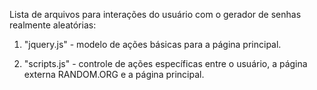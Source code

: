 Lista de arquivos para interações do usuário com o gerador de senhas realmente aleatórias:

1) "jquery.js" - modelo de ações básicas para a página principal. 

2) "scripts.js" - controle de ações específicas entre o usuário, a página externa RANDOM.ORG e a página principal.
